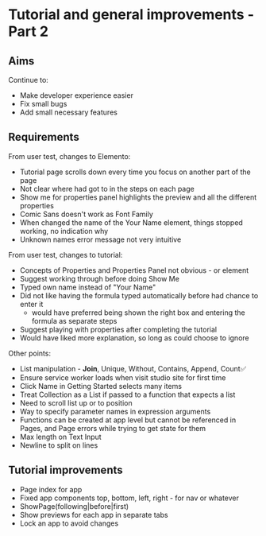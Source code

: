 Tutorial and general improvements - Part 2
==========================================

Aims
----

Continue to:
- Make developer experience easier
- Fix small bugs
- Add small necessary features

Requirements
------------

From user test, changes to Elemento:
- Tutorial page scrolls down every time you focus on another part of the page
- Not clear where had got to in the steps on each page
- Show me for properties panel highlights the preview and all the different properties
- Comic Sans doesn't work as Font Family
- When changed the name of the Your Name element, things stopped working, no indication why
- Unknown names error message not very intuitive

From user test, changes to tutorial:
- Concepts of Properties and Properties Panel not obvious - or element
- Suggest working through before doing Show Me
- Typed own name instead of "Your Name"
- Did not like having the formula typed automatically before had chance to enter it
    - would have preferred being shown the right box and entering the formula as separate steps
- Suggest playing with properties after completing the tutorial
- Would have liked more explanation, so long as could choose to ignore

Other points:
- List manipulation - **Join**, Unique, Without, Contains, Append, Count✅ 
- Ensure service worker loads when visit studio site for first time
- Click Name in Getting Started selects many items
- Treat Collection as a List if passed to a function that expects a list
- Need to scroll list up or to position
- Way to specify parameter names in expression arguments
- Functions can be created at app level but cannot be referenced in Pages, and Page errors while trying to get state for them
- Max length on Text Input
- Newline to split on lines

Tutorial improvements
---------------------
- Page index for app
- Fixed app components top, bottom, left, right - for nav or whatever
- ShowPage(following|before|first)
- Show previews for each app in separate tabs
- Lock an app to avoid changes
